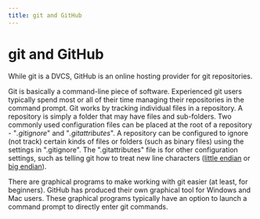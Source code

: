 ```yaml
---
title: git and GitHub
---
```

# git and GitHub

While git is a DVCS, GitHub is an online hosting provider for git repositories.

Git is basically a command-line piece of software. Experienced git users typically spend most or all of their time managing their repositories in the command prompt. Git works by tracking individual files in a repository. A repository is simply a folder that may have files and sub-folders. Two commonly used configuration files can be placed at the root of a repository - "*.gitignore*" and "*.gitattributes*". A repository can be configured to ignore (not track) certain kinds of files or folders (such as binary files) using the settings in ".gitignore". The ".gitattributes" file is for other configuration settings, such as telling git how to treat new line characters ([little endian](http://en.wikipedia.org/wiki/Endianness#Little-endian) or [big endian](http://en.wikipedia.org/wiki/Endianness#Big-endian)).

There are graphical programs to make working with git easier (at least, for beginners). GitHub has produced their own graphical tool for Windows and Mac users. These graphical programs typically have an option to launch a command prompt to directly enter git commands.

